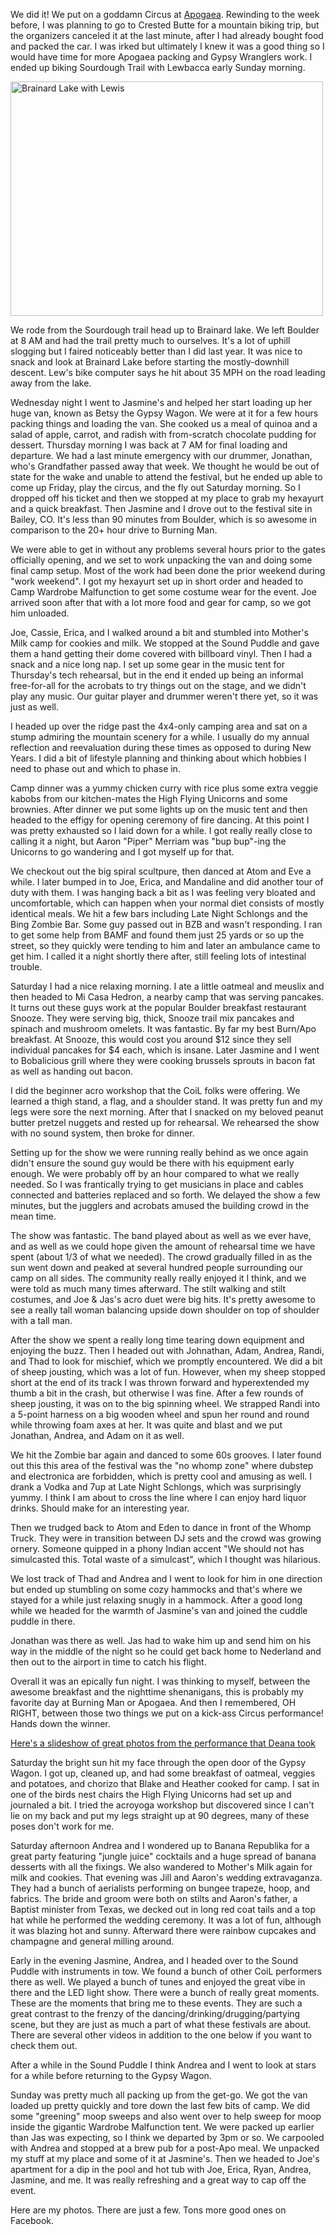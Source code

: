 We did it! We put on a goddamn Circus at [Apogaea](http://apogaea.com/). Rewinding to the week before, I was planning to go to Crested Butte for a mountain biking trip, but the organizers canceled it at the last minute, after I had already bought food and packed the car. I was irked but ultimately I knew it was a good thing so I would have time for more Apogaea packing and Gypsy Wranglers work. I ended up biking Sourdough Trail with Lewbacca early Sunday morning.

<a href="http://www.flickr.com/photos/88096431@N00/7367614818/" title="Brainard Lake with Lewis by Peter Lyons, on Flickr"><img src="http://farm8.staticflickr.com/7216/7367614818_93737bdccf.jpg" width="500" height="375" alt="Brainard Lake with Lewis"></a>

We rode from the Sourdough trail head up to Brainard lake. We left Boulder at 8 AM and had the trail pretty much to ourselves. It's a lot of uphill slogging but I faired noticeably better than I did last year. It was nice to snack and look at Brainard Lake before starting the mostly-downhill descent. Lew's bike computer says he hit about 35 MPH on the road leading away from the lake.

Wednesday night I went to Jasmine's and helped her start loading up her huge van, known as Betsy the Gypsy Wagon. We were at it for a few hours packing things and loading the van. She cooked us a meal of quinoa and a salad of apple, carrot, and radish with from-scratch chocolate pudding for dessert. Thursday morning I was back at 7 AM for final loading and departure. We had a last minute emergency with our drummer, Jonathan, who's Grandfather passed away that week. We thought he would be out of state for the wake and unable to attend the festival, but he ended up able to come up Friday, play the circus, and the fly out Saturday morning. So I dropped off his ticket and then we stopped at my place to grab my hexayurt and a quick breakfast. Then Jasmine and I drove out to the festival site in Bailey, CO. It's less than 90 minutes from Boulder, which is so awesome in comparison to the 20+ hour drive to Burning Man.

We were able to get in without any problems several hours prior to the gates officially opening, and we set to work unpacking the van and doing some final camp setup. Most of the work had been done the prior weekend during "work weekend". I got my hexayurt set up in short order and headed to Camp Wardrobe Malfunction to get some costume wear for the event. Joe arrived soon after that with a lot more food and gear for camp, so we got him unloaded.

Joe, Cassie, Erica, and I walked around a bit and stumbled into Mother's Milk camp for cookies and milk. We stopped at the Sound Puddle and gave them a hand getting their dome covered with billboard vinyl. Then I had a snack and a nice long nap. I set up some gear in the music tent for Thursday's tech rehearsal, but in the end it ended up being an informal free-for-all for the acrobats to try things out on the stage, and we didn't play any music. Our guitar player and drummer weren't there yet, so it was just as well.

I headed up over the ridge past the 4x4-only camping area and sat on a stump admiring the mountain scenery for a while. I usually do my annual reflection and reevaluation during these times as opposed to during New Years. I did a bit of lifestyle planning and thinking about which hobbies I need to phase out and which to phase in.

Camp dinner was a yummy chicken curry with rice plus some extra veggie kabobs from our kitchen-mates the High Flying Unicorns and some brownies. After dinner we put some lights up on the music tent and then headed to the effigy for opening ceremony of fire dancing. At this point I was pretty exhausted so I laid down for a while. I got really really close to calling it a night, but Aaron "Piper" Merriam was "bup bup"-ing the Unicorns to go wandering and I got myself up for that.

We checkout out the big spiral scultpure, then danced at Atom and Eve a while. I later bumped in to Joe, Erica, and Mandaline and did another tour of duty with them. I was hanging back a bit as I was feeling very bloated and uncomfortable, which can happen when your normal diet consists of mostly identical meals. We hit a few bars including Late Night Schlongs and the Bing Zombie Bar. Some guy passed out in BZB and wasn't responding. I ran to get some help from BAMF and found them just 25 yards or so up the street, so they quickly were tending to him and later an ambulance came to get him. I called it a night shortly there after, still feeling lots of intestinal trouble.

Saturday I had a nice relaxing morning. I ate a little oatmeal and meuslix and then headed to Mi Casa Hedron, a nearby camp that was serving pancakes. It turns out these guys work at the popular Boulder breakfast restaurant Snooze. They were serving big, thick, Snooze trail mix pancakes and spinach and mushroom omelets. It was fantastic. By far my best Burn/Apo breakfast. At Snooze, this would cost you around $12 since they sell individual pancakes for $4 each, which is insane. Later Jasmine and I went to Bobalicious grill where they were cooking brussels sprouts in bacon fat as well as handing out bacon.

I did the beginner acro workshop that the CoiL folks were offering. We learned a thigh stand, a flag, and a shoulder stand. It was pretty fun and my legs were sore the next morning. After that I snacked on my beloved peanut butter pretzel nuggets and rested up for rehearsal. We rehearsed the show with no sound system, then broke for dinner.

Setting up for the show we were running really behind as we once again didn't ensure the sound guy would be there with his equipment early enough. We were probably off by an hour compared to what we really needed. So I was frantically trying to get musicians in place and cables connected and batteries replaced and so forth. We delayed the show a few minutes, but the jugglers and acrobats amused the building crowd in the mean time.

The show was fantastic. The band played about as well as we ever have, and as well as we could hope given the amount of rehearsal time we have spent (about 1/3 of what we needed). The crowd gradually filled in as the sun went down and peaked at several hundred people surrounding our camp on all sides. The community really really enjoyed it I think, and we were told as much many times afterward. The stilt walking and stilt costumes, and Joe & Jas's acro duet were big hits. It's pretty awesome to see a really tall woman balancing upside down shoulder on top of shoulder with a tall man.

After the show we spent a really long time tearing down equipment and enjoying the buzz. Then I headed out with Johnathan, Adam, Andrea, Randi, and Thad to look for mischief, which we promptly encountered. We did a bit of sheep jousting, which was a lot of fun. However, when my sheep stopped short at the end of its track I was thrown forward and hyperextended my thumb a bit in the crash, but otherwise I was fine. After a few rounds of sheep jousting, it was on to the big spinning wheel. We strapped Randi into a 5-point harness on a big wooden wheel and spun her round and round while throwing foam axes at her. It was quite and blast and we put Jonathan, Andrea, and Adam on it as well.

We hit the Zombie bar again and danced to some 60s grooves. I later found out this this area of the festival was the "no whomp zone" where dubstep and electronica are forbidden, which is pretty cool and amusing as well. I drank a Vodka and 7up at Late Night Schlongs, which was surprisingly yummy. I think I am about to cross the line where I can enjoy hard liquor drinks. Should make for an interesting year.

Then we trudged back to Atom and Eden to dance in front of the Whomp Truck. They were in transition between DJ sets and the crowd was growing ornery. Someone quipped in a phony Indian accent "We should not has simulcasted this. Total waste of a simulcast", which I thought was hilarious.

We lost track of Thad and Andrea and I went to look for him in one direction but ended up stumbling on some cozy hammocks and that's where we stayed for a while just relaxing snugly in a hammock. After a good long while we headed for the warmth of Jasmine's van and joined the cuddle puddle in there.

Jonathan was there as well. Jas had to wake him up and send him on his way in the middle of the night so he could get back home to Nederland and then out to the airport in time to catch his flight.

Overall it was an epically fun night. I was thinking to myself, between the awesome breakfast and the nighttime shenanigans, this is probably my favorite day at Burning Man or Apogaea. And then I remembered, OH RIGHT, between those two things we put on a kick-ass Circus performance! Hands down the winner.

[Here's a slideshow of great photos from the performance that Deana took](https://picasaweb.google.com/mapperjay/CoILPerformance?authkey=Gv1sRgCNzVjc6vzNvy-QE#slideshow/5753669131099545938)

Saturday the bright sun hit my face through the open door of the Gypsy Wagon. I got up, cleaned up, and had some breakfast of oatmeal, veggies and potatoes, and chorizo that Blake and Heather cooked for camp. I sat in one of the birds nest chairs the High Flying Unicorns had set up and journaled a bit. I tried the acroyoga workshop but discovered since I can't lie on my back and put my legs straight up at 90 degrees, many of these poses don't work for me.

Saturday afternoon Andrea and I wondered up to Banana Republika for a great party featuring "jungle juice" cocktails and a huge spread of banana desserts with all the fixings. We also wandered to Mother's Milk again for milk and cookies. That evening was Jill and Aaron's wedding extravaganza. They had a bunch of aerialists performing on bungee trapeze, hoop, and fabrics. The bride and groom were both on stilts and Aaron's father, a Baptist minister from Texas, we decked out in long red coat tails and a top hat while he performed the wedding ceremony. It was a lot of fun, although it was blazing hot and sunny. Afterward there were rainbow cupcakes and champagne and general milling around.

Early in the evening Jasmine, Andrea, and I headed over to the Sound Puddle with instruments in tow. We found a bunch of other CoiL performers there as well. We played a bunch of tunes and enjoyed the great vibe in there and the LED light show. There were a bunch of really great moments. These are the moments that bring me to these events. They are such a great contrast to the frenzy of the dancing/drinking/drugging/partying scene, but they are just as much a part of what these festivals are about. There are several other videos in addition to the one below if you want to check them out.

<youtube href="http://www.youtube.com/embed/K27MA8v91D4"></youtube>

After a while in the Sound Puddle I think Andrea and I went to look at stars for a while before returning to the Gypsy Wagon.

Sunday was pretty much all packing up from the get-go. We got the van loaded up pretty quickly and tore down the last few bits of camp. We did some "greening" moop sweeps and also went over to help sweep for moop inside the gigantic Wardrobe Malfunction tent. We were packed up earlier than Jas was expecting, so I think we departed by 3pm or so. We carpooled with Andrea and stopped at a brew pub for a post-Apo meal. We unpacked my stuff at my place and some of it at Jasmine's. Then we headed to Joe's apartment for a dip in the pool and hot tub with Joe, Erica, Ryan, Andrea, Jasmine, and me. It was really refreshing and a great way to cap off the event.

Here are my photos. There are just a few. Tons more good ones on Facebook.

<flickrshow href="page_show_url=%2Fphotos%2F88096431%40N00%2Fsets%2F72157630108856288%2Fshow%2F&page_show_back_url=%2Fphotos%2F88096431%40N00%2Fsets%2F72157630108856288%2F&set_id=72157630108856288"></flickrshow>
